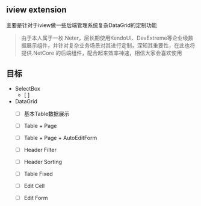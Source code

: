 ## iview extension

主要是针对于iview做一些后端管理系统复杂DataGrid的定制功能

> 由于本人属于一枚.Neter，层长期使用KendoUI、DevExtreme等企业级数据展示组件，并针对复杂业务场景对其进行定制，深知其重要性，在此也将提供.NetCore 的后端组件，配合起来效率神速，相信大家会喜欢使用

## 目标
- SelectBox
    - [ ] 
- DataGrid
    - [ ] 基本Table数据展示 
    - [ ] Table + Page 
    - [ ] Table + Page + AutoEditForm
    - [ ] Header Filter
    - [ ] Header Sorting
    - [ ] Table Fixed 
    - [ ] Edit Cell
    - [ ] Edit Form 
 